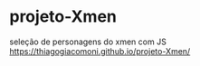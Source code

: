 # projeto-Xmen
 seleção de personagens do xmen com JS
https://thiagogiacomoni.github.io/projeto-Xmen/
